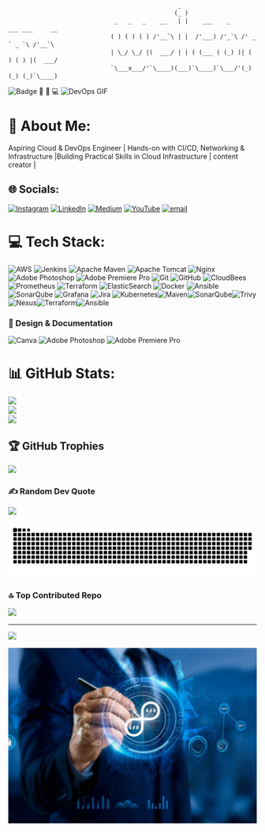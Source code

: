           
                                     
                                                    _                                      
                                                   (_ )                                    
                                  _   _   _    __   | |    ___    _     ___ ___     __     
                                 ( ) ( ) ( ) /'__`\ | |  /'___) /'_`\ /' _ ` _ `\ /'__`\   
                                 | \_/ \_/ |(  ___/ | | ( (___ ( (_) )| ( ) ( ) |(  ___/   
                                 `\___x___/'`\____)(___)`\____)`\___/'(_) (_) (_)`\____)   
                                                                                           
                                                                                           
                                            
                                                                                                                                                
                                                                                                                                                 
                                        
![Badge](https://img.shields.io/badge/Funky%20DevOps-%F0%9F%A4%96-orange?style=for-the-badge)
🎨 🚀 💻
![DevOps GIF](https://raw.githubusercontent.com/devops-methodology/update/main/giphy.gif)

# 💫 About Me:
Aspiring Cloud & DevOps Engineer | Hands-on with CI/CD, Networking & Infrastructure |Building Practical Skills in Cloud Infrastructure | content creator |



## 🌐 Socials:
[![Instagram](https://img.shields.io/badge/Instagram-%23E4405F.svg?logo=Instagram&logoColor=white)](https://instagram.com/devopsmethodology) [![LinkedIn](https://img.shields.io/badge/LinkedIn-%230077B5.svg?logo=linkedin&logoColor=white)](https://linkedin.com/in/https://www.linkedin.com/in/devops-methodology-40b26b301/) [![Medium](https://img.shields.io/badge/Medium-12100E?logo=medium&logoColor=white)](https://medium.com/@https://medium.com/@methodologydevops) [![YouTube](https://img.shields.io/badge/YouTube-%23FF0000.svg?logo=YouTube&logoColor=white)](https://youtube.com/@@devopsmethodology-q4x) [![email](https://img.shields.io/badge/Email-D14836?logo=gmail&logoColor=white)](mailto:methodologydevops@gmail.com) 

# 💻 Tech Stack:
![AWS](https://img.shields.io/badge/AWS-%23FF9900.svg?style=for-the-badge&logo=amazon-aws&logoColor=white) ![Jenkins](https://img.shields.io/badge/jenkins-%232C5263.svg?style=for-the-badge&logo=jenkins&logoColor=white) ![Apache Maven](https://img.shields.io/badge/Apache%20Maven-C71A36?style=for-the-badge&logo=Apache%20Maven&logoColor=white) ![Apache Tomcat](https://img.shields.io/badge/apache%20tomcat-%23F8DC75.svg?style=for-the-badge&logo=apache-tomcat&logoColor=black) ![Nginx](https://img.shields.io/badge/nginx-%23009639.svg?style=for-the-badge&logo=nginx&logoColor=white) ![Adobe Photoshop](https://img.shields.io/badge/adobe%20photoshop-%2331A8FF.svg?style=for-the-badge&logo=adobe%20photoshop&logoColor=white) ![Adobe Premiere Pro](https://img.shields.io/badge/Adobe%20Premiere%20Pro-9999FF.svg?style=for-the-badge&logo=Adobe%20Premiere%20Pro&logoColor=white) ![Git](https://img.shields.io/badge/git-%23F05033.svg?style=for-the-badge&logo=git&logoColor=white) ![GitHub](https://img.shields.io/badge/github-%23121011.svg?style=for-the-badge&logo=github&logoColor=white) ![CloudBees](https://img.shields.io/badge/CloudBees-1997B5&?logo=cloudbees&logoColor=white&style=for-the-badge) ![Prometheus](https://img.shields.io/badge/Prometheus-E6522C?style=for-the-badge&logo=Prometheus&logoColor=white) ![Terraform](https://img.shields.io/badge/terraform-%235835CC.svg?style=for-the-badge&logo=terraform&logoColor=white) ![ElasticSearch](https://img.shields.io/badge/-ElasticSearch-005571?style=for-the-badge&logo=elasticsearch) ![Docker](https://img.shields.io/badge/docker-%230db7ed.svg?style=for-the-badge&logo=docker&logoColor=white) ![Ansible](https://img.shields.io/badge/ansible-%231A1918.svg?style=for-the-badge&logo=ansible&logoColor=white) ![SonarQube](https://img.shields.io/badge/SonarQube-black?style=for-the-badge&logo=sonarqube&logoColor=4E9BCD) ![Grafana](https://img.shields.io/badge/grafana-%23F46800.svg?style=for-the-badge&logo=grafana&logoColor=white) ![Jira](https://img.shields.io/badge/jira-%230A0FFF.svg?style=for-the-badge&logo=jira&logoColor=white) ![Kubernetes](https://img.shields.io/badge/kubernetes-%23326ce5.svg?style=for-the-badge&logo=kubernetes&logoColor=white)![Maven](https://img.shields.io/badge/Maven-C71A36?style=for-the-badge&logo=apachemaven&logoColor=white)![SonarQube](https://img.shields.io/badge/SonarQube-4E9BCD?style=for-the-badge&logo=sonarqube&logoColor=white)![Trivy](https://img.shields.io/badge/Trivy-CA2C92?style=for-the-badge&logo=aqua&logoColor=white)![Nexus](https://img.shields.io/badge/Nexus-0078D7?style=for-the-badge&logo=sonatype&logoColor=white)![Terraform](https://img.shields.io/badge/Terraform-623CE4?style=for-the-badge&logo=terraform&logoColor=white)![Ansible](https://img.shields.io/badge/Ansible-EE0000?style=for-the-badge&logo=ansible&logoColor=white)     

 
### 🎨 Design & Documentation  
![Canva](https://img.shields.io/badge/Canva-00C4CC?style=for-the-badge&logo=canva&logoColor=white)
![Adobe Photoshop](https://img.shields.io/badge/adobe%20photoshop-%2331A8FF.svg?style=for-the-badge&logo=adobe%20photoshop&logoColor=white) ![Adobe Premiere Pro](https://img.shields.io/badge/Adobe%20Premiere%20Pro-9999FF.svg?style=for-the-badge&logo=Adobe%20Premiere%20Pro&logoColor=white)




# 📊 GitHub Stats:
![](https://github-readme-stats.vercel.app/api?username=devops-methodology&theme=dark&hide_border=false&include_all_commits=false&count_private=false)<br/>
![](https://nirzak-streak-stats.vercel.app/?user=devops-methodology&theme=dark&hide_border=false)<br/>
![](https://github-readme-stats.vercel.app/api/top-langs/?username=devops-methodology&theme=dark&hide_border=false&include_all_commits=false&count_private=false&layout=compact)

## 🏆 GitHub Trophies
![](https://github-profile-trophy.vercel.app/?username=devops-methodology&theme=radical&no-frame=false&no-bg=false&margin-w=4)

### ✍️ Random Dev Quote
![](https://quotes-github-readme.vercel.app/api?type=horizontal&theme=merko)


![Snake animation](https://raw.githubusercontent.com/devops-methodology/devops-methodology/main/dist/github-snake.svg)



### 🔝 Top Contributed Repo
![](https://github-contributor-stats.vercel.app/api?username=devops-methodology&limit=5&theme=dark&combine_all_yearly_contributions=true)

---
[![](https://visitcount.itsvg.in/api?id=devops-methodology&icon=0&color=0)](https://visitcount.itsvg.in)

![Cloud DevOps Engineer](https://raw.githubusercontent.com/devops-methodology/devops-methodology/main/Untitled%20design.png)













